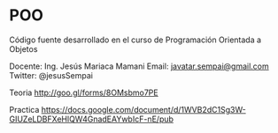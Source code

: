 # POO
Código fuente desarrollado en el curso de Programación Orientada a Objetos

Docente: Ing. Jesús Mariaca Mamani
Email: javatar.sempai@gmail.com
Twitter: @jesusSempai


Teoria
http://goo.gl/forms/8OMsbmo7PE


Practica
https://docs.google.com/document/d/1WVB2dC1Sg3W-GIUZeLDBFXeHlQW4GnadEAYwbIcF-nE/pub
